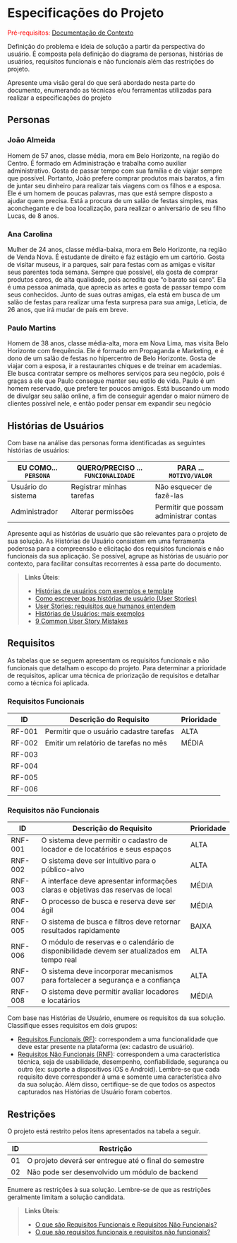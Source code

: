 # Especificações do Projeto

<span style="color:red">Pré-requisitos: <a href="01-Documentação de Contexto.md"> Documentação de Contexto</a></span>

Definição do problema e ideia de solução a partir da perspectiva do usuário. É composta pela definição do  diagrama de personas, histórias de usuários, requisitos funcionais e não funcionais além das restrições do projeto.

Apresente uma visão geral do que será abordado nesta parte do documento, enumerando as técnicas e/ou ferramentas utilizadas para realizar a especificações do projeto

## Personas


### João Almeida
Homem de 57 anos, classe média, mora em Belo Horizonte, na região do Centro. É formado em Administração e trabalha como auxiliar administrativo. Gosta de passar tempo com sua família e de viajar sempre que possível. Portanto, João prefere comprar produtos mais baratos, a fim de juntar seu dinheiro para realizar tais viagens com os filhos e a esposa. Ele é um homem de poucas palavras, mas que está sempre disposto a ajudar quem precisa. Está a procura de um salão de festas simples, mas aconchegante e de boa localização, para realizar o aniversário de seu filho Lucas, de 8 anos.

### Ana Carolina
Mulher de 24 anos, classe média-baixa, mora em Belo Horizonte, na região de Venda Nova. É estudante de direito e faz estágio em um cartório. Gosta de visitar museus, ir a parques, sair para festas com as amigas e visitar seus parentes toda semana. Sempre que possível, ela gosta de comprar produtos caros, de alta qualidade, pois acredita que “o barato sai caro”. Ela é uma pessoa animada, que aprecia as artes e gosta de passar tempo com seus conhecidos. Junto de suas outras amigas, ela está em busca de um salão de festas para realizar uma festa surpresa para sua amiga, Letícia, de 26 anos, que irá mudar de país em breve.

### Paulo Martins
Homem de 38 anos, classe média-alta, mora em Nova Lima, mas visita Belo Horizonte com frequência. Ele é formado em Propaganda e Marketing, e é dono de um salão de festas no hipercentro de Belo Horizonte. Gosta de viajar com a esposa, ir a restaurantes chiques e de treinar em academias. Ele busca contratar sempre os melhores serviços para seu negócio, pois é graças a ele que Paulo consegue manter seu estilo de vida. Paulo é um homem reservado, que prefere ter poucos amigos. Está buscando um modo de divulgar seu salão online, a fim de conseguir agendar o maior número de clientes possível nele, e então poder pensar em expandir seu negócio


## Histórias de Usuários

Com base na análise das personas forma identificadas as seguintes histórias de usuários:

|EU COMO... `PERSONA`| QUERO/PRECISO ... `FUNCIONALIDADE` |PARA ... `MOTIVO/VALOR`                 |
|--------------------|------------------------------------|----------------------------------------|
|Usuário do sistema  | Registrar minhas tarefas           | Não esquecer de fazê-las               |
|Administrador       | Alterar permissões                 | Permitir que possam administrar contas |

Apresente aqui as histórias de usuário que são relevantes para o projeto de sua solução. As Histórias de Usuário consistem em uma ferramenta poderosa para a compreensão e elicitação dos requisitos funcionais e não funcionais da sua aplicação. Se possível, agrupe as histórias de usuário por contexto, para facilitar consultas recorrentes à essa parte do documento.

> **Links Úteis**:
> - [Histórias de usuários com exemplos e template](https://www.atlassian.com/br/agile/project-management/user-stories)
> - [Como escrever boas histórias de usuário (User Stories)](https://medium.com/vertice/como-escrever-boas-users-stories-hist%C3%B3rias-de-usu%C3%A1rios-b29c75043fac)
> - [User Stories: requisitos que humanos entendem](https://www.luiztools.com.br/post/user-stories-descricao-de-requisitos-que-humanos-entendem/)
> - [Histórias de Usuários: mais exemplos](https://www.reqview.com/doc/user-stories-example.html)
> - [9 Common User Story Mistakes](https://airfocus.com/blog/user-story-mistakes/)



## Requisitos

As tabelas que se seguem apresentam os requisitos funcionais e não funcionais que detalham o escopo do projeto. Para determinar a prioridade de requisitos, aplicar uma técnica de priorização de requisitos e detalhar como a técnica foi aplicada.

### Requisitos Funcionais

|ID    | Descrição do Requisito  | Prioridade |
|------|-----------------------------------------|----|
|RF-001| Permitir que o usuário cadastre tarefas | ALTA | 
|RF-002| Emitir um relatório de tarefas no mês   | MÉDIA |
|RF-003|  |   |
|RF-004|  |   |
|RF-005|  |   |
|RF-006|  |   |

### Requisitos não Funcionais

|ID     | Descrição do Requisito  | Prioridade |
|-------|-------------------------|----|
|RNF-001| O sistema deve permitir o cadastro de locador e de locatários e seus espaços                | ALTA  |
|RNF-002| O sistema deve ser intuitivo para o público-alvo                                            | ALTA  |
|RNF-003| A interface deve apresentar informações claras e objetivas das reservas de local            | MÉDIA  |
|RNF-004| O processo de busca e reserva deve ser ágil                                                 | MÉDIA  |
|RNF-005| O sistema de busca e filtros deve retornar resultados rapidamente                           | BAIXA  |
|RNF-006| O módulo de reservas e o calendário de disponibilidade devem ser atualizados em tempo real  | ALTA  |
|RNF-007| O sistema deve incorporar mecanismos para fortalecer a segurança e a confiança              | ALTA  |
|RNF-008| O sistema deve permitir avaliar locadores e locatários                                      | MÉDIA  |


Com base nas Histórias de Usuário, enumere os requisitos da sua solução. Classifique esses requisitos em dois grupos:

- [Requisitos Funcionais
 (RF)](https://pt.wikipedia.org/wiki/Requisito_funcional):
 correspondem a uma funcionalidade que deve estar presente na
  plataforma (ex: cadastro de usuário).
- [Requisitos Não Funcionais
  (RNF)](https://pt.wikipedia.org/wiki/Requisito_n%C3%A3o_funcional):
  correspondem a uma característica técnica, seja de usabilidade,
  desempenho, confiabilidade, segurança ou outro (ex: suporte a
  dispositivos iOS e Android).
Lembre-se que cada requisito deve corresponder à uma e somente uma
característica alvo da sua solução. Além disso, certifique-se de que
todos os aspectos capturados nas Histórias de Usuário foram cobertos.

## Restrições

O projeto está restrito pelos itens apresentados na tabela a seguir.

|ID| Restrição                                             |
|--|-------------------------------------------------------|
|01| O projeto deverá ser entregue até o final do semestre |
|02| Não pode ser desenvolvido um módulo de backend        |

Enumere as restrições à sua solução. Lembre-se de que as restrições geralmente limitam a solução candidata.

> **Links Úteis**:
> - [O que são Requisitos Funcionais e Requisitos Não Funcionais?](https://codificar.com.br/requisitos-funcionais-nao-funcionais/)
> - [O que são requisitos funcionais e requisitos não funcionais?](https://analisederequisitos.com.br/requisitos-funcionais-e-requisitos-nao-funcionais-o-que-sao/)
